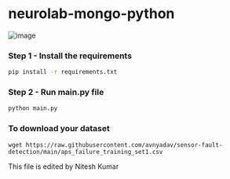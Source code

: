 # neurolab-mongo-python

![image](https://user-images.githubusercontent.com/57321948/196933065-4b16c235-f3b9-4391-9cfe-4affcec87c35.png)

### Step 1 - Install the requirements

```bash
pip install -r requirements.txt
```

### Step 2 - Run main.py file

```bash
python main.py
```


### To download your dataset

```
wget https://raw.githubusercontent.com/avnyadav/sensor-fault-detection/main/aps_failure_training_set1.csv
```

This file is edited by Nitesh Kumar
